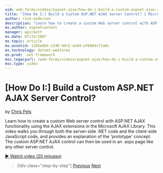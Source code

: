 ```yaml
---
uid: web-forms/videos/aspnet-ajax/how-do-i-build-a-custom-aspnet-ajax-server-control
title: "[How Do I:] Build a Custom ASP.NET AJAX Server Control? | Microsoft Docs"
author: rick-anderson
description: "Learn how to create a custom Web server control with ASP.NET AJAX functionality using the AJAX extensions in the Microsoft AJAX Library. This video walks you..."
ms.author: aspnetcontent
manager: wpickett
ms.date: 07/25/2007
ms.topic: article
ms.assetid: 1165e0b4-2240-4dc2-aa94-ef6664c71a8c
ms.technology: dotnet-webforms
ms.prod: .net-framework
msc.legacyurl: /web-forms/videos/aspnet-ajax/how-do-i-build-a-custom-aspnet-ajax-server-control
msc.type: video
---
```

[How Do I:] Build a Custom ASP.NET AJAX Server Control?
====================
by [Chris Pels](https://twitter.com/chrispels)

Learn how to create a custom Web server control with ASP.NET AJAX functionality using the AJAX extensions in the Microsoft AJAX Library. This video walks you through both the server-side .NET code and the client-side JavaScript code, and provides an explanation of the 'prototype' concept. The custom ASP.NET AJAX control can then be used in an .aspx page like any other server control.

[&#9654; Watch video (20 minutes)](https://channel9.msdn.com/Blogs/ASP-NET-Site-Videos/how-do-i-build-a-custom-aspnet-ajax-server-control)

>[!div class="step-by-step"]
[Previous](how-do-i-debug-aspnet-ajax-applications-using-visual-studio-2005.md)
[Next](how-do-i-use-javascript-to-refresh-an-aspnet-ajax-updatepanel.md)
